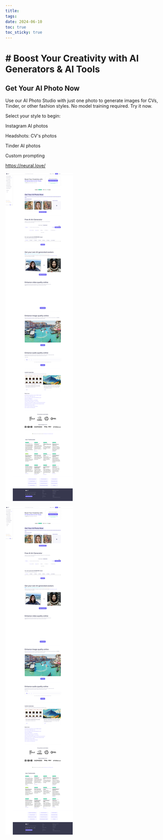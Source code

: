 ```yaml
---
title: 
tags: 
date: 2024-06-10
toc: true
toc_sticky: true
---
```


# # Boost Your Creativity with AI Generators & AI Tools
## Get Your AI Photo Now

Use our AI Photo Studio with just one photo to generate images for CVs, Tinder, or other fashion styles. No model training required. Try it now.

Select your style to begin:

Instagram AI photos

Headshots: CV's photos

Tinder AI photos

Custom prompting

https://neural.love/

![](_asset/2024-06-10_image_1.png)


![](_asset/Pasted%20image%2020240610132944.png)